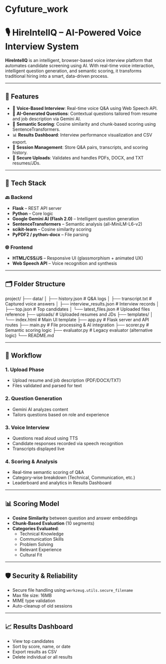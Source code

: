# Cyfuture_work


# 🎙️ HireIntelIQ – AI-Powered Voice Interview System

**HireIntelIQ** is an intelligent, browser-based voice interview platform that automates candidate screening using AI. With real-time voice interaction, intelligent question generation, and semantic scoring, it transforms traditional hiring into a smart, data-driven process.

---

## 🚀 Features

- 🎤 **Voice-Based Interview**: Real-time voice Q&A using Web Speech API.
- 🧠 **AI-Generated Questions**: Contextual questions tailored from resume and job description via Gemini AI.
- 🧮 **Semantic Scoring**: Cosine similarity and chunk-based scoring using SentenceTransformers.
- 📊 **Results Dashboard**: Interview performance visualization and CSV export.
- 💾 **Session Management**: Store Q&A pairs, transcripts, and scoring history.
- 🔐 **Secure Uploads**: Validates and handles PDFs, DOCX, and TXT resumes/JDs.

---

## 🧱 Tech Stack

### 🔙 Backend
- **Flask** – REST API server
- **Python** – Core logic
- **Google Gemini AI (Flash 2.0)** – Intelligent question generation
- **SentenceTransformers** – Semantic analysis (all-MiniLM-L6-v2)
- **scikit-learn** – Cosine similarity scoring
- **PyPDF2 / python-docx** – File parsing

### 🌐 Frontend
- **HTML/CSS/JS** – Responsive UI (glassmorphism + animated UX)
- **Web Speech API** – Voice recognition and synthesis

---

## 🗂️ Folder Structure

project/
├── data/
│ ├── history.json # Q&A logs
│ ├── transcript.txt # Captured voice answers
│ ├── interview_results.json # Interview records
│ ├── top.json # Top candidates
│ └── latest_files.json # Uploaded files reference
├── uploads/ # Uploaded resumes and JDs
├── templates/
│ └── index.html # Main UI template
├── app.py # Flask server and API routes
├── main.py # File processing & AI integration
├── scorer.py # Semantic scoring logic
├── evaluator.py # Legacy evaluator (alternative logic)
└── README.md



---

## 🔁 Workflow

### 1. Upload Phase
- Upload resume and job description (PDF/DOCX/TXT)
- Files validated and parsed for text

### 2. Question Generation
- Gemini AI analyzes content
- Tailors questions based on role and experience

### 3. Voice Interview
- Questions read aloud using TTS
- Candidate responses recorded via speech recognition
- Transcripts displayed live

### 4. Scoring & Analysis
- Real-time semantic scoring of Q&A
- Category-wise breakdown (Technical, Communication, etc.)
- Leaderboard and analytics in Results Dashboard

---

## 📊 Scoring Model

- **Cosine Similarity** between question and answer embeddings
- **Chunk-Based Evaluation** (10 segments)
- **Categories Evaluated**:
  - Technical Knowledge
  - Communication Skills
  - Problem Solving
  - Relevant Experience
  - Cultural Fit

---

## 🛡️ Security & Reliability

- Secure file handling using `werkzeug.utils.secure_filename`
- Max file size: 16MB
- MIME type validation
- Auto-cleanup of old sessions

---

## 📈 Results Dashboard

- View top candidates
- Sort by score, name, or date
- Export results as CSV
- Delete individual or all results

